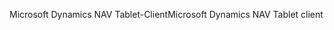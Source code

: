 <span data-ttu-id="d6930-101">Microsoft Dynamics NAV Tablet-Client</span><span class="sxs-lookup"><span data-stu-id="d6930-101">Microsoft Dynamics NAV Tablet client</span></span>